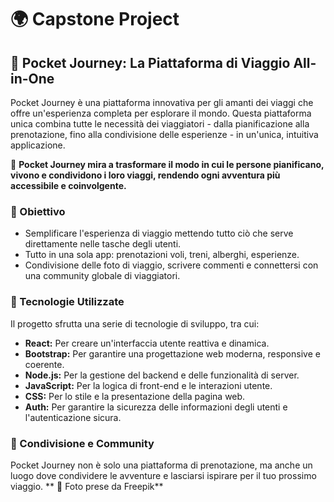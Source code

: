 # 🌍 Capstone Project
## 🚀 Pocket Journey: La Piattaforma di Viaggio All-in-One

Pocket Journey è una piattaforma innovativa per gli amanti dei viaggi che offre un'esperienza completa per esplorare il mondo. Questa piattaforma unica combina tutte le necessità dei viaggiatori - dalla pianificazione alla prenotazione, fino alla condivisione delle esperienze - in un'unica, intuitiva applicazione.

🌟 **Pocket Journey mira a trasformare il modo in cui le persone pianificano, vivono e condividono i loro viaggi, rendendo ogni avventura più accessibile e coinvolgente.**

### 🎯 Obiettivo
- Semplificare l'esperienza di viaggio mettendo tutto ciò che serve direttamente nelle tasche degli utenti.
- Tutto in una sola app: prenotazioni voli, treni, alberghi, esperienze.
- Condivisione delle foto di viaggio, scrivere commenti e connettersi con una community globale di viaggiatori.

### 🔧 Tecnologie Utilizzate
Il progetto sfrutta una serie di tecnologie di sviluppo, tra cui:
- **React:** Per creare un'interfaccia utente reattiva e dinamica.
- **Bootstrap:** Per garantire una progettazione web moderna, responsive e coerente.
- **Node.js:** Per la gestione del backend e delle funzionalità di server.
- **JavaScript:** Per la logica di front-end e le interazioni utente.
- **CSS:** Per lo stile e la presentazione della pagina web.
- **Auth:** Per garantire la sicurezza delle informazioni degli utenti e l'autenticazione sicura.

### 📸 Condivisione e Community
Pocket Journey non è solo una piattaforma di prenotazione, ma anche un luogo dove condividere le avventure e lasciarsi ispirare per il tuo prossimo viaggio.
** 📸 Foto prese da Freepik**


